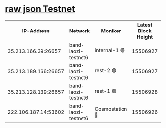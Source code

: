 
[raw json Testnet](https://rpc-check.bandt.stavr.tech/bandt/rpcbandt_result.json)
=

<table><tr><th>IP-Address</th><th>Network</th><th>Moniker</th><th>Latest Block Height</th><th>Earliest Block Height</th><th>Catching Up</th><th>Tx Index</th><th>Voting Power</th><th>Scan Time</th></tr><tr><td>35.213.166.39:26657</td><td>band-laozi-testnet6</td><td>internal-1 🟢</td><td>15506927</td><td>15406927</td><td>False</td><td>on</td><td>0</td><td>2024-02-03T23:12:58.458116722UTC</td></tr><tr><td>35.213.189.166:26657</td><td>band-laozi-testnet6</td><td>rest-2 🟢</td><td>15506927</td><td>15406927</td><td>False</td><td>on</td><td>0</td><td>2024-02-03T23:12:59.473381614UTC</td></tr><tr><td>35.213.128.139:26657</td><td>band-laozi-testnet6</td><td>rest-1 🟢</td><td>15506928</td><td>15406928</td><td>False</td><td>on</td><td>0</td><td>2024-02-03T23:13:02.421266257UTC</td></tr><tr><td>222.106.187.14:53602</td><td>band-laozi-testnet6</td><td>Cosmostation 🔴</td><td>15506926</td><td>15423001</td><td>False</td><td>on</td><td>2203623</td><td>2024-02-03T23:12:57.534832336UTC</td></tr></table>
